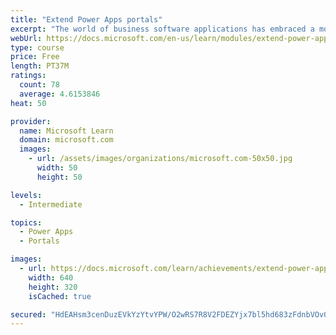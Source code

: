 ```yaml
---
title: "Extend Power Apps portals"
excerpt: "The world of business software applications has embraced a movement toward building apps that use low-code/no-code methods. This movement is one of the pillars of Microsoft Power Platform, including Power Apps portals. However, many projects often include functionality or features that can only be addressed with advanced software development techniques. This module explains how to extend portal functionality by using software development and how to use application lifecycle management (ALM) techniques to deploy portals."
webUrl: https://docs.microsoft.com/en-us/learn/modules/extend-power-app-portals/
type: course
price: Free
length: PT37M
ratings:
  count: 78
  average: 4.6153846
heat: 50

provider:
  name: Microsoft Learn
  domain: microsoft.com
  images:
    - url: /assets/images/organizations/microsoft.com-50x50.jpg
      width: 50
      height: 50

levels:
  - Intermediate

topics:
  - Power Apps
  - Portals

images:
  - url: https://docs.microsoft.com/learn/achievements/extend-power-app-portals-social.png
    width: 640
    height: 320
    isCached: true

secured: "HdEAHsm3cenDuzEVkYzYtvYPW/O2wRS7R8V2FDEZYjx7bl5hd683zFdnbVOv0r4X8fuxZn2+G+hKDF+vVQYx2vM7Or+h94of/ApgjmOwDw9CusNqBNk6fH219sz0uwX5LbiKukyKvfN5VuKh2JMjyATmF3bq+sdv82D4DdMuNwVnSugGo0Y0Glqvctc5GNUr9jvnnJxCVaMd8q+hVP6W1sQ1iRuOjkK3BMwyWgXLLrLf21Ny2FpvzgJSAdDk4ANDjkhEEoGFYFdRnmufnZyBmXhPD6MeorH/dt1uLNzzVxi647SBVyGpV604wFkhn+RlnH2WzPAspkH1gsRdVR5HnRxcMxUKf/uJ6Idh4qXTqnsHRH3J7HbdOQ4x0ohMk4p4Bq7lpU9TAMwGW85KSHA24LDqwHt0Zsn8MGETv8evuXo=;DK70WXxoASRhdJKkb1CZcA=="
---
```


